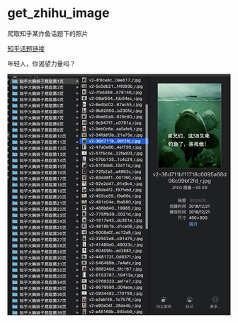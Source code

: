 # get_zhihu_image
爬取知乎某炸鱼话题下的照片

[知乎话题链接](https://www.zhihu.com/question/58498720)

年轻人，你渴望力量吗？

![image](https://github.com/Aplicity/get_zhihu_image/blob/master/demo.png)


